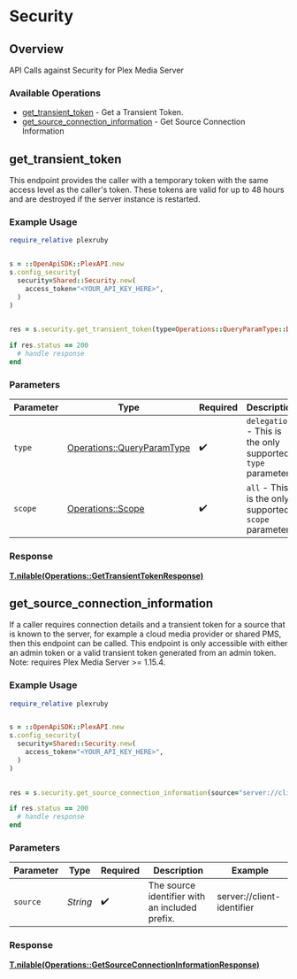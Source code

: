 # Security


## Overview

API Calls against Security for Plex Media Server


### Available Operations

* [get_transient_token](#get_transient_token) - Get a Transient Token.
* [get_source_connection_information](#get_source_connection_information) - Get Source Connection Information

## get_transient_token

This endpoint provides the caller with a temporary token with the same access level as the caller's token. These tokens are valid for up to 48 hours and are destroyed if the server instance is restarted.


### Example Usage

```ruby
require_relative plexruby


s = ::OpenApiSDK::PlexAPI.new
s.config_security(
  security=Shared::Security.new(
    access_token="<YOUR_API_KEY_HERE>",
  )
)

    
res = s.security.get_transient_token(type=Operations::QueryParamType::DELEGATION, scope=Operations::Scope::ALL)

if res.status == 200
  # handle response
end

```

### Parameters

| Parameter                                                               | Type                                                                    | Required                                                                | Description                                                             |
| ----------------------------------------------------------------------- | ----------------------------------------------------------------------- | ----------------------------------------------------------------------- | ----------------------------------------------------------------------- |
| `type`                                                                  | [Operations::QueryParamType](../../models/operations/queryparamtype.md) | :heavy_check_mark:                                                      | `delegation` - This is the only supported `type` parameter.             |
| `scope`                                                                 | [Operations::Scope](../../models/operations/scope.md)                   | :heavy_check_mark:                                                      | `all` - This is the only supported `scope` parameter.                   |


### Response

**[T.nilable(Operations::GetTransientTokenResponse)](../../models/operations/gettransienttokenresponse.md)**


## get_source_connection_information

If a caller requires connection details and a transient token for a source that is known to the server, for example a cloud media provider or shared PMS, then this endpoint can be called. This endpoint is only accessible with either an admin token or a valid transient token generated from an admin token.
Note: requires Plex Media Server >= 1.15.4.


### Example Usage

```ruby
require_relative plexruby


s = ::OpenApiSDK::PlexAPI.new
s.config_security(
  security=Shared::Security.new(
    access_token="<YOUR_API_KEY_HERE>",
  )
)

    
res = s.security.get_source_connection_information(source="server://client-identifier")

if res.status == 200
  # handle response
end

```

### Parameters

| Parameter                                      | Type                                           | Required                                       | Description                                    | Example                                        |
| ---------------------------------------------- | ---------------------------------------------- | ---------------------------------------------- | ---------------------------------------------- | ---------------------------------------------- |
| `source`                                       | *String*                                       | :heavy_check_mark:                             | The source identifier with an included prefix. | server://client-identifier                     |


### Response

**[T.nilable(Operations::GetSourceConnectionInformationResponse)](../../models/operations/getsourceconnectioninformationresponse.md)**

